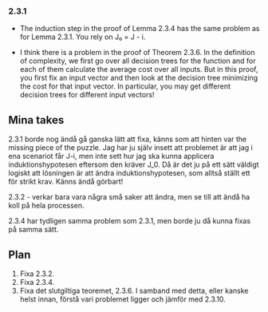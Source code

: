 ### 2.3.1

* The induction step in the proof of Lemma 2.3.4 has the same problem as for Lemma 2.3.1.
  You rely on J₀ = J - i.

* I think there is a problem in the proof of Theorem 2.3.6.
  In the definition of complexity, we first go over all decision trees for the function and for each of them calculate the average cost over all inputs.
  But in this proof, you first fix an input vector and then look at the decision tree minimizing the cost for that input vector.
  In particular, you may get different decision trees for different input vectors!

## Mina takes

2.3.1 borde nog ändå gå ganska lätt att fixa, känns som att hinten var the missing piece of the puzzle. Jag har ju själv insett att problemet är att jag i ena scenariot får J-i, men inte sett hur jag ska kunna applicera induktionshypotesen eftersom den kräver J_0. Då är det ju på ett sätt väldigt logiskt att lösningen är att ändra induktionshypotesen, som alltså ställt ett för strikt krav. Känns ändå görbart!

2.3.2 - verkar bara vara några små saker att ändra, men se till att ändå ha koll på hela processen.

2.3.4 har tydligen samma problem som 2.3.1, men borde ju då kunna fixas på samma sätt.



## Plan

1. Fixa 2.3.2.
2. Fixa 2.3.4.
3. Fixa det slutgiltiga teoremet, 2.3.6. I samband med detta, eller kanske helst innan, förstå vari problemet ligger och jämför med 2.3.10.